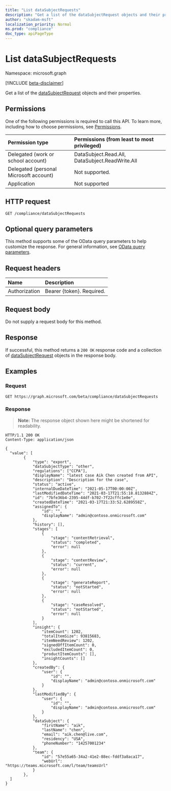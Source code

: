 ```yaml
---
title: "List dataSubjectRequests"
description: "Get a list of the dataSubjectRequest objects and their properties."
author: "skadam-msft"
localization_priority: Normal
ms.prod: "compliance"
doc_type: apiPageType
---
```


# List dataSubjectRequests
Namespace: microsoft.graph

[!INCLUDE [beta-disclaimer](../../includes/beta-disclaimer.md)]

Get a list of the [dataSubjectRequest](../resources/datasubjectrequest.md) objects and their properties.

## Permissions
One of the following permissions is required to call this API. To learn more, including how to choose permissions, see [Permissions](/graph/permissions-reference).

|Permission type|Permissions (from least to most privileged)|
|:---|:---|
|Delegated (work or school account)|DataSubject.Read.All, DataSubject.ReadWrite.All|
|Delegated (personal Microsoft account)|Not supported.|
|Application|Not supported|

## HTTP request

<!-- {
  "blockType": "ignored"
}
-->
``` http
GET /compliance/dataSubjectRequests
```

## Optional query parameters
This method supports some of the OData query parameters to help customize the response. For general information, see [OData query parameters](/graph/query-parameters).

## Request headers
|Name|Description|
|:---|:---|
|Authorization|Bearer {token}. Required.|

## Request body
Do not supply a request body for this method.

## Response

If successful, this method returns a `200 OK` response code and a collection of [dataSubjectRequest](../resources/datasubjectrequest.md) objects in the response body.

## Examples

### Request
<!-- {
  "blockType": "request",
  "name": "list_datasubjectrequest"
}
-->
``` http
GET https://graph.microsoft.com/beta/compliance/dataSubjectRequests
```


### Response
>**Note:** The response object shown here might be shortened for readability.
<!-- {
  "blockType": "response",
  "truncated": true,
  "@odata.type": "Collection(microsoft.privacyManagement.dataSubjectRequest)"
}
-->
``` http
HTTP/1.1 200 OK
Content-Type: application/json

{
  "value": [
        {
            "type": "export",
            "dataSubjectType": "other",
            "regulations": ["CCPA"],
            "displayName": "latest case Aik Chen created from API",
            "description": "Description for the case",
            "status": "active",
            "internalDueDateTime": "2021-05-17T00:00:00Z",
            "lastModifiedDateTime": "2021-03-17T21:55:18.8132884Z",
            "id": "7bfe36b4-2395-44df-b702-7f22cffc1e0e",
            "createdDateTime": "2021-03-17T21:33:52.6289558Z",
            "assignedTo": {
                "id": "",
                "displayName": "admin@contoso.onmicrosoft.com"
            },
            "history": [],
            "stages": [
                {
                    "stage": "contentRetrieval",
                    "status": "completed",
                    "error": null
                },
                {
                    "stage": "contentReview",
                    "status": "current",
                    "error": null
                },
                {
                    "stage": "generateReport",
                    "status": "notStarted",
                    "error": null
                },
                {
                    "stage": "caseResolved",
                    "status": "notStarted",
                    "error": null
                }
            ],
            "insight": {
                "itemCount": 1202,
                "totalItemSize": 93815683,
                "itemNeedReview": 1202,
                "signedOffItemCount": 0,
                "excludedItemCount": 0,
                "productItemCounts": [],
                "insightCounts": []
            },
            "createdBy": {
                "user": {
                    "id": "",
                    "displayName": "admin@contoso.onmicrosoft.com"
                }
            },
            "lastModifiedBy": {
                "user": {
                    "id": "",
                    "displayName": "admin@contoso.onmicrosoft.com"
                }
            },
            "dataSubject": {
                "firstName": "aik",
                "lastName": "chen",
                "email": "aik.chen@live.com",
                "residency": "USA",
                "phoneNumber": "14257001234"
            },
            "team": {
                "id": "57e55a65-34a2-41e2-88ec-fddf3a8aca17",
                "webUrl": "https://teams.microsoft.com/l/team/teamsUrl"
            }
        },
  ]
}
```

